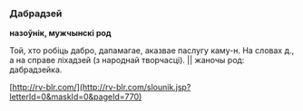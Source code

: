 ### Дабрадзей
**назоўнік, мужчынскі род**

Той, хто робіць дабро, дапамагае, аказвае паслугу каму-н. На словах д., а на справе ліхадзей (з народнай творчасці). || жаночы род: дабрадзейка.

<a rel="author">[http://rv-blr.com/](http://rv-blr.com/slounik.jsp?letterId=0&maskId=0&pageId=770)</a>
